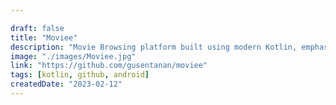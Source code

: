 ```yaml
---

draft: false
title: "Moviee"
description: "Movie Browsing platform built using modern Kotlin, emphasizing  Clean Architecture"
image: "./images/Moviee.jpg"
link: "https://github.com/gusentanan/moviee"
tags: [kotlin, github, android]
createdDate: "2023-02-12"
---
```

